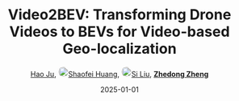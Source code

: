 ---
title: "Video2BEV: Transforming Drone Videos to BEVs for Video-based Geo-localization"
collection: publications
permalink: /publication/Video2BE2025
date: 2025-01-01
doi: 
keywords: transforming drone videos, video based geo, video2bev transforming drone, visual geo-localization, 
venue: 'IEEE/CVF International Conference on Computer Vision (ICCV)'
author: '<a href="https://zdzheng.xyz/authors/Hao-Ju" class="author">Hao Ju</a>, <a href="https://zdzheng.xyz/authors/Shaofei-Huang" class="author"> <img src= "https://zdzheng.xyz/coauthors/shaofei-huang.jpg" alt="shaofei-huang" style="border-radius: 50%; height:20px; width:20px">Shaofei Huang</a>, <a href="https://zdzheng.xyz/authors/Si-Liu" class="author"> <img src= "https://zdzheng.xyz/coauthors/si-liu.jpeg" alt="si-liu" style="border-radius: 50%; height:20px; width:20px">Si Liu</a>, <strong><a href="https://zdzheng.xyz/authors/Zhedong-Zheng" class="author">Zhedong Zheng</a></strong>'
sqlauthor: '{"@type": "Person","name": "Hao Ju"}, {"@type": "Person","name": "Shaofei Huang"}, {"@type": "Person","name": "Si Liu"}, {"@type": "Person","name": "Zhedong Zheng"}'
citation: ' Hao Ju,  Shaofei Huang,  Si Liu,  Zhedong Zheng, &quot;Video2BEV: Transforming Drone Videos to BEVs for Video-based Geo-localization.&quot; ICCV, 2025.'
pub_year: '2025'
bib: >
    @inproceedings{ju2024video2bev,<br>author = "Ju, Hao and Huang, Shaofei and Liu, Si and Zheng, Zhedong",<br>title = "Video2BEV: Transforming Drone Videos to BEVs for Video-based Geo-localization",<br>booktitle = "ICCV",<br>year = "2025"
    }

---